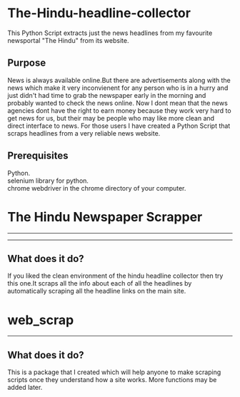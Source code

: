 # The-Hindu-headline-collector
This Python Script extracts just the news headlines from my favourite newsportal "The Hindu" from its website.

Purpose
--------
News is always available online.But there are advertisements along with the news which make it very inconvienent for any person who is in a hurry and just didn't had time to grab the newspaper early in the morning and probably wanted to check the news online.
Now I dont mean that the news agencies dont have the right to earn money because they work very hard to get news for us, but their may be people who may like more clean and direct interface to news.
For those users I have created a Python Script that scraps headlines from a very reliable news website.

Prerequisites
--------------
Python.<br>
selenium library for python.<br>
chrome webdriver in the chrome directory of your computer.

# The Hindu Newspaper Scrapper
--------------------------------
--------------------------------

What does it do?
----------------
If you liked the clean environment of the hindu headline collector then try this one.It scraps all the info about each of all the headlines by automatically scraping all the headline links on the main site.

# web_scrap
------------

What does it do?
-----------------

This is a package that I created which will help anyone to make scraping scripts once they understand how a site works.
More functions may be added later.

